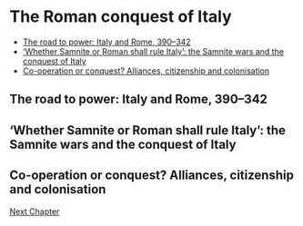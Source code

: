 # The Roman conquest of Italy

- [The road to power: Italy and Rome, 390–342](#the-road-to-power-italy-and-rome-390342)
- [‘Whether Samnite or Roman shall rule Italy’: the Samnite wars and the conquest of Italy](#whether-samnite-or-roman-shall-rule-italy-the-samnite-wars-and-the-conquest-of-italy)
- [Co-operation or conquest? Alliances, citizenship and colonisation](#co-operation-or-conquest-alliances-citizenship-and-colonisation)

## The road to power: Italy and Rome, 390–342

## ‘Whether Samnite or Roman shall rule Italy’: the Samnite wars and the conquest of Italy

## Co-operation or conquest? Alliances, citizenship and colonisation


[Next Chapter](../part4/README.md)
